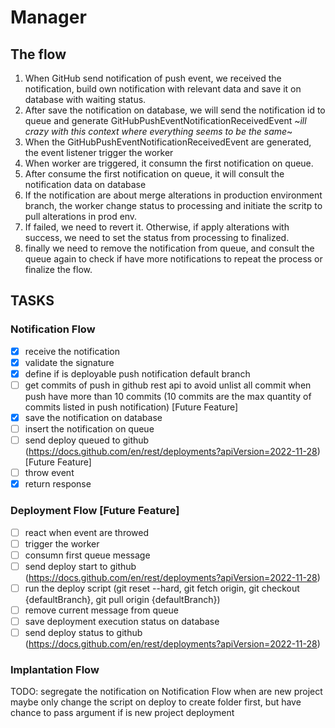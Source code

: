 # Manager

## The flow

1. When GitHub send notification of push event, we received the notification, build own notification with relevant data and save it on database with waiting status.
2. After save the notification on database, we will send the notification id to queue and generate GitHubPushEventNotificationReceivedEvent ~_ill crazy with this context where everything seems to be the same_~
3. When the GitHubPushEventNotificationReceivedEvent are generated, the event listener trigger the worker
4. When worker are triggered, it consumn the first notification on queue.
5. After consume the first notification on queue, it will consult the notification data on database
6. If the notification are about merge alterations in production environment branch, the worker change status to processing and initiate the scritp to pull alterations in prod env.
7. If failed, we need to revert it. Otherwise, if apply alterations with success, we need to set the status from processing to finalized.
8. finally we need to remove the notification from queue, and consult the queue again to check if have more notifications to repeat the process or finalize the flow.

## TASKS

### Notification Flow

- [x] receive the notification
- [x] validate the signature
- [x] define if is deployable push notification default branch
- [ ] get commits of push in github rest api to avoid unlist all commit when push have more than 10 commits (10 commits are the max quantity of commits listed in push notification) [Future Feature]
- [x] save the notification on database
- [ ] insert the notification on queue
- [ ] send deploy queued to github (https://docs.github.com/en/rest/deployments?apiVersion=2022-11-28) [Future Feature]
- [ ] throw event
- [x] return response

### Deployment Flow [Future Feature]

- [ ] react when event are throwed
- [ ] trigger the worker
- [ ] consumn first queue message
- [ ] send deploy start to github (https://docs.github.com/en/rest/deployments?apiVersion=2022-11-28)
- [ ] run the deploy script (git reset --hard, git fetch origin, git checkout {defaultBranch}, git pull origin {defaultBranch})
- [ ] remove current message from queue
- [ ] save deployment execution status on database
- [ ] send deploy status to github (https://docs.github.com/en/rest/deployments?apiVersion=2022-11-28)

### Implantation Flow

TODO: segregate the notification on Notification Flow when are new project
maybe only change the script on deploy to create folder first, but have chance to pass argument if is new project deployment
